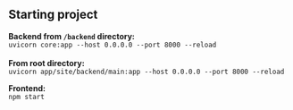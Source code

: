 ## Starting project

**Backend from `/backend` directory:**\
`uvicorn core:app --host 0.0.0.0 --port 8000 --reload`\
\
**From root directory:**\
`uvicorn app/site/backend/main:app --host 0.0.0.0 --port 8000 --reload`

**Frontend:**\
`npm start`